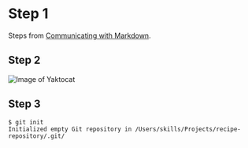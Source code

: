# Step 1

Steps from [Communicating with Markdown](https://github.com/Exp-Communicate-Using-Markdown-Cohort-1/series-communicate-using-markdown-shpatrickguo).

## Step 2

![Image of Yaktocat](https://octodex.github.com/images/yaktocat.png)

## Step 3

```
$ git init
Initialized empty Git repository in /Users/skills/Projects/recipe-repository/.git/
```
